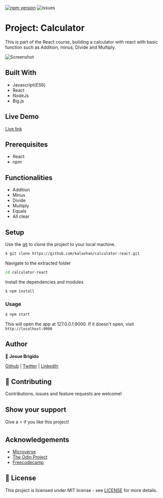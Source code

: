[![npm version](https://badge.fury.io/js/npm.svg)](https://badge.fury.io/js/npm)
![issues](https://img.shields.io/github/issues/kalavhan/restaurant-page)

# Project: Calculator

This is part of the React course, building a calculator with react with basic function such as Addition, minus, Divide and Multiply.

![Screenshot](https://user-images.githubusercontent.com/47485749/86432811-3c4d7380-bcb6-11ea-9995-af735ccd953e.png)
## Built With
- Javascript(ES6)
- React
- NodeJs
- Big.js

## Live Demo
[Live link](https://calculator-react-kalavhan.herokuapp.com/)

## Prerequisites
- React
- npm

## Functionalities 
- Addition
- Minus
- Divide
- Multiply
- Equals
- All clear

## Setup

Use the [git](https://git-scm.com/downloads) to clone the project to your local machine.
```sh
$ git clone https://github.com/kalavhan/calculator-react.git
```

Navigate to the extracted folder
```sh 
cd calculator-react
```

Install the dependencies and modules
```sh
$ npm install
```

### Usage
```sh
$ npm start
```
This will open the app at 127.0.0.1:9000. If it doesn't open, visit ```http://localhost:9000```

## Author

👤 **Josue Brigido**

[Github](https://github.com/kalavhan) | [Twitter](https://twitter.com/kalavhan) | [LinkedIn](https://linkedin.com/in/kalavhan)



## 🤝 Contributing

Contributions, issues and feature requests are welcome!

## Show your support

Give a ⭐️ if you like this project!

## Acknowledgements
- [Microverse](https://www.microverse.org/)
- [The Odin Project](https://www.theodinproject.com/)
- [Freecodecamp](http://freecodecamp.org/)

## 📝 License

This project is licensed under MIT license - see [LICENSE](/LICENSE) for more details.

